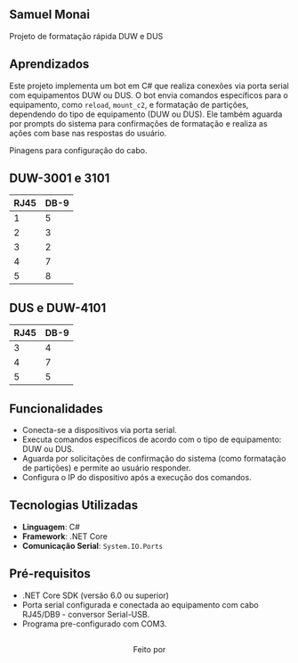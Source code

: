 ## Samuel Monai
<span> Projeto de formatação rápida DUW e DUS </span>

## Aprendizados
Este projeto implementa um bot em C# que realiza conexões via porta serial com equipamentos DUW ou DUS. O bot 
envia comandos específicos para o equipamento, como `reload`, `mount_c2`, e formatação de 
partições, dependendo do tipo de equipamento (DUW ou DUS). Ele também aguarda por prompts do 
sistema para confirmações de formatação e realiza as ações com base nas respostas do usuário.

<span>Pinagens para configuração do cabo.</span>

##  DUW-3001 e 3101
| RJ45  | DB-9  |
| ----- | ----- |
|   1   |   5   |
|   2   |   3   |
|   3   |   2   |
|   4   |   7   |
|   5   |   8   |

##  DUS e DUW-4101
| RJ45  | DB-9  |
| ----- | ----- |
|   3   |   4   |
|   4   |   7   |
|   5   |   5   |


## Funcionalidades

- Conecta-se a dispositivos via porta serial.
- Executa comandos específicos de acordo com o tipo de equipamento: DUW ou DUS.
- Aguarda por solicitações de confirmação do sistema (como formatação de partições) e permite ao usuário responder.
- Configura o IP do dispositivo após a execução dos comandos.

## Tecnologias Utilizadas

- **Linguagem**: C#
- **Framework**: .NET Core
- **Comunicação Serial**: `System.IO.Ports`

## Pré-requisitos

- .NET Core SDK (versão 6.0 ou superior)
- Porta serial configurada e conectada ao equipamento com cabo RJ45/DB9 - conversor Serial-USB.
- Programa pre-configurado com COM3.


##
<div align="center">Feito por <a href="https://samuelmonai.com.br>Perfil</a>.</div>

